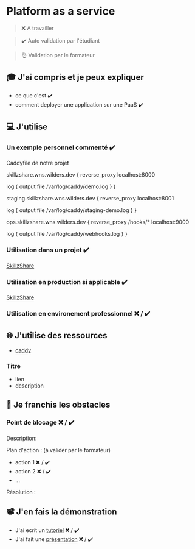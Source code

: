 # Platform as a service

> ❌ A travailler

> ✔️ Auto validation par l'étudiant

> 👌 Validation par le formateur

## 🎓 J'ai compris et je peux expliquer

- ce que c'est ✔️
- comment deployer une application sur une PaaS ✔️

## 💻 J'utilise

### Un exemple personnel commenté ✔️

Caddyfile de notre projet

skillzshare.wns.wilders.dev {
   reverse_proxy localhost:8000

   log {
     output file /var/log/caddy/demo.log
   }
}


staging.skillzshare.wns.wilders.dev {
   reverse_proxy localhost:8001

   log {
     output file /var/log/caddy/staging-demo.log
   }
}


ops.skillzshare.wns.wilders.dev {
   reverse_proxy /hooks/* localhost:9000

   log {
     output file /var/log/caddy/webhooks.log
   }
}


### Utilisation dans un projet ✔️

[SkillzShare](https://github.com/WildCodeSchool/2020-11-wns-remote2-groupe5-projet)


### Utilisation en production si applicable ✔️

[SkillzShare](https://skillzshare.wns.wilders.dev/)

### Utilisation en environement professionnel ❌ / ✔️


## 🌐 J'utilise des ressources

- [caddy](https://caddyserver.com/v2)
### Titre

- lien
- description

## 🚧 Je franchis les obstacles

### Point de blocage ❌ / ✔️

Description:

Plan d'action : (à valider par le formateur)

- action 1 ❌ / ✔️
- action 2 ❌ / ✔️
- ...

Résolution :

## 📽️ J'en fais la démonstration

- J'ai ecrit un [tutoriel](...) ❌ / ✔️
- J'ai fait une [présentation](...) ❌ / ✔️

